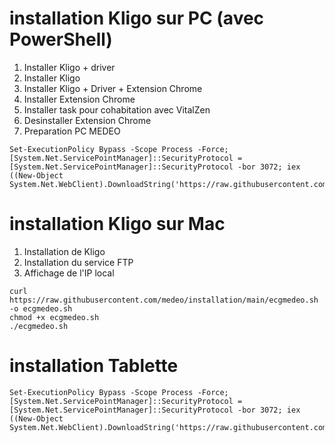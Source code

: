# installation Kligo sur PC (avec PowerShell)

1. Installer Kligo + driver
2. Installer Kligo
3. Installer Kligo + Driver + Extension Chrome
4. Installer Extension Chrome
5. Installer task pour cohabitation avec VitalZen
6. Desinstaller Extension Chrome
7. Preparation PC MEDEO
```
Set-ExecutionPolicy Bypass -Scope Process -Force; [System.Net.ServicePointManager]::SecurityProtocol = [System.Net.ServicePointManager]::SecurityProtocol -bor 3072; iex ((New-Object System.Net.WebClient).DownloadString('https://raw.githubusercontent.com/medeo/installation/main/installation.ps1'))
```

# installation Kligo sur Mac

1. Installation de Kligo
2. Installation du service FTP
3. Affichage de l'IP local
```
curl https://raw.githubusercontent.com/medeo/installation/main/ecgmedeo.sh -o ecgmedeo.sh
chmod +x ecgmedeo.sh
./ecgmedeo.sh
```


# installation Tablette

```
Set-ExecutionPolicy Bypass -Scope Process -Force; [System.Net.ServicePointManager]::SecurityProtocol = [System.Net.ServicePointManager]::SecurityProtocol -bor 3072; iex ((New-Object System.Net.WebClient).DownloadString('https://raw.githubusercontent.com/medeo/installation/main/install.ps1'))
```
